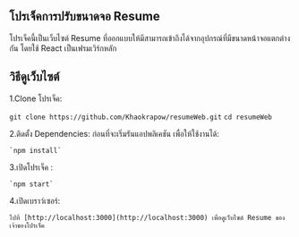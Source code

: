 ## โปรเจ็คการปรับขนาดจอ Resume

โปรเจ็คนี้เป็นเว็บไซต์ Resume ที่ออกแบบให้มีสามารถเข้าถึงได้จากอุปกรณ์ที่มีขนาดหน้าจอแตกต่างกัน โดยใช้ React เป็นเฟรมเวิร์กหลัก 

## วิธีดูเว็บไซต์

1.Clone โปรเจ็ค:

   `git clone https://github.com/Khaokrapow/resumeWeb.git`
   `cd resumeWeb`

2.ติดตั้ง Dependencies: ก่อนที่จะเริ่มรันแอปพลิเคชัน เพื่อให้ใช้งานได้:

    `npm install`

3.เปิดโปรเจ็ค :

    `npm start`

4.เปิดเบราว์เซอร์:

    ไปที่ [http://localhost:3000](http://localhost:3000) เพื่อดูเว็บไซต์ Resume ของเจ้าของโปรเจ็ค